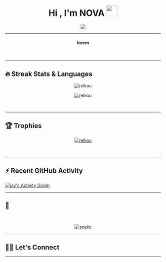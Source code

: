 <h1 align="center">Hi , I'm NOVA <img src="https://media.giphy.com/media/hvRJCLFzcasrR4ia7z/giphy.gif" width="35"></h1>
<p align="center">
  <a href="https://github.com/relkou"><img src="https://readme-typing-svg.herokuapp.com?lines=Data+Analyst+;Power Bi%20|%20Python%20|%20MYSQL%20Enthusiast;Always%20learning%20new%20things&center=true&width=500&height=50"></a>
</p>
<hr/>


<h4 align="center">
lorem
</h4>
<br>

<hr/> 

## 🔥 Streak Stats & Languages
<p align="center"><img src="https://github-readme-streak-stats.herokuapp.com/?user=relkou&theme=algolia" alt="relkou" /></p>
<p align="center"><img src="https://github-readme-stats.vercel.app/api/top-langs/?username=relkou&theme=algolia&layout=compact" alt="relkou" /></p>

<br>
<hr/>

## 🏆 Trophies
<p align="center"> <a href="https://github.com/relkou"><img
      src="https://github-profile-trophy.vercel.app/?username=relkou&row=1&column=3&theme=algolia" alt="relkou" /></a>  </p>

<!-- algolia -->
<br>
<hr/>

## ⚡ Recent GitHub Activity
<a href="https://github.com/relkou"><img alt="jay's Activity Graph" src="https://activity-graph.herokuapp.com/graph?username=relkou&custom_title=Jay's%20Contribution%20Graph&theme=react-dark" /></a>


<hr/>

## 🐍
  <br>
  <p align="center">
  <img src="https://raw.githubusercontent.com/relkou/relkou/output/github-contribution-grid-snake-dark.svg" alt="snake"></center>
</p>

<hr/>

## 🙋‍♀️ Let's Connect
<p align="center">

    
</p>

----

